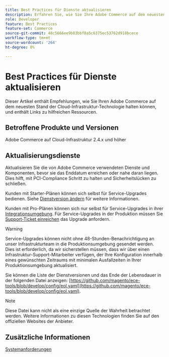 ```yaml
---
title: Best Practices für Dienste aktualisieren
description: Erfahren Sie, wie Sie Ihre Adobe Commerce auf dem neuesten Stand der Cloud-Infrastruktur-Technologie halten.
role: Developer
feature: Best Practices
feature-set: Commerce
source-git-commit: 48c5666ee9b83bbf8a5c6375ec53762d918bcece
workflow-type: tm+mt
source-wordcount: '264'
ht-degree: 0%

---
```



# Best Practices für Dienste aktualisieren

Dieser Artikel enthält Empfehlungen, wie Sie Ihren Adobe Commerce auf dem neuesten Stand der Cloud-Infrastruktur-Technologie halten können, und enthält Links zu hilfreichen Ressourcen.

## Betroffene Produkte und Versionen

Adobe Commerce auf Cloud-Infrastruktur 2.4.x und höher

## Aktualisierungsdienste

Aktualisieren Sie die von Adobe Commerce verwendeten Dienste und Komponenten, bevor sie das Enddatum erreichen oder nahe daran liegen. Dies hilft, mit PCI-Compliance Schritt zu halten und Sicherheitslücken zu schließen.

Kunden mit Starter-Plänen können sich selbst für Service-Upgrades bedienen. Siehe [Dienstversion ändern](https://devdocs.magento.com/cloud/project/services.html#change-service-version) für weitere Informationen.

Kunden mit Pro-Plänen können sich nur selbst für Service-Upgrades in ihrer [Integrationsumgebung](https://experienceleague.adobe.com/docs/commerce-knowledge-base/kb/announcements/commerce-announcements/integration-environment-enhancement-request-pro-and-starter.md). Für Service-Upgrades in der Produktion müssen Sie [Support-Ticket einreichen](https://experienceleague.adobe.com/docs/commerce-knowledge-base/kb/help-center-guide/magento-help-center-user-guide.html#submit-ticket) das Upgrade anfordern.

>[!WARNING]
>
>Service-Upgrades können nicht ohne 48-Stunden-Benachrichtigung an unser Infrastrukturteam in die Produktionsumgebung gesendet werden. Dies ist erforderlich, da wir sicherstellen müssen, dass wir über einen Infrastruktur-Support-Mitarbeiter verfügen, der Ihre Konfiguration innerhalb eines gewünschten Zeitraums mit minimalen Ausfallzeiten in Ihrer Produktionsumgebung aktualisiert.

Sie können die Liste der Dienstversionen und das Ende der Lebensdauer in der folgenden Datei anzeigen: [https://github.com/magento/ece-tools/blob/develop/config/eol.yaml](https://github.com/magento/ece-tools/blob/develop/config/eol.yaml).

>[!NOTE]
>
>Diese Datei kann nicht als eine einzige Quelle der Wahrheit betrachtet werden. Weitere Informationen zu diesen Technologien finden Sie auf den offiziellen Websites der Anbieter.

## Zusätzliche Informationen

[Systemanforderungen](../../../installation/system-requirements.md)
